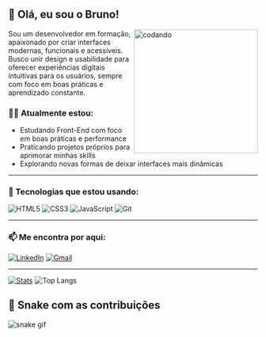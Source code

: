 ## 👋 Olá, eu sou o Bruno!  
<img align="right" src="https://media.giphy.com/media/qgQUggAC3Pfv687qPC/giphy.gif" width="250" alt="codando">
Sou um desenvolvedor em formação, apaixonado por criar interfaces modernas, funcionais e acessíveis. Busco unir design e usabilidade para oferecer experiências digitais intuitivas para os usuários, sempre com foco em boas práticas e aprendizado constante.

### 👨‍💻 Atualmente estou:
- Estudando Front-End com foco em boas práticas e performance
- Praticando projetos próprios para aprimorar minhas skills
- Explorando novas formas de deixar interfaces mais dinâmicas

<hr>

### 🚀 Tecnologias que estou usando:
![HTML5](https://img.shields.io/badge/HTML5-E34F26?style=flat&logo=html5&logoColor=white)
![CSS3](https://img.shields.io/badge/CSS3-1572B6?style=flat&logo=css3&logoColor=white)
![JavaScript](https://img.shields.io/badge/JavaScript-F7DF1E?style=flat&logo=javascript&logoColor=black)
![Git](https://img.shields.io/badge/Git-F05032?style=flat&logo=git&logoColor=white)

<hr>

### 📫 Me encontra por aqui:
[![LinkedIn](https://img.shields.io/badge/-LinkedIn-%230077B5?style=flat&logo=linkedin&logoColor=white)](https://www.linkedin.com/in/seu-usuario)
[![Gmail](https://img.shields.io/badge/-Email-D14836?style=flat&logo=gmail&logoColor=white)](mailto:brunowace.saikou@gmail.com)

<hr>

[![Stats](https://github-readme-stats.vercel.app/api?username=BrunoWACE)](https://github.com/anuraghazra/github-readme-stats)
![Top Langs](https://github-readme-stats.vercel.app/api/top-langs/?username=BrunoWACE&layout=compact)

## 🐍 Snake com as contribuições

![snake gif](https://cdn.jsdelivr.net/gh/BrunoWACE/BrunoWACE@output/github-contribution-grid-snake.svg)










